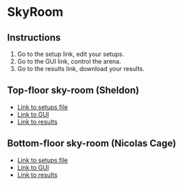 # SkyRoom

## Instructions
1. Go to the setup link, edit your setups.
2. Go to the GUI link, control the arena.
3. Go to the results link, download your results.

## Top-floor sky-room (Sheldon)
- [Link to setups file](https://docs.google.com/spreadsheets/d/1-NWBK6dzDvXiULAtpFn5WIC888An21m0483jLv8CiS0/edit?usp=sharing)
- [Link to GUI](http://130.235.245.94:8082/)
- [Link to results](https://top-floor-skyroom2.s3.eu-north-1.amazonaws.com/list.html)

## Bottom-floor sky-room (Nicolas Cage)
- [Link to setups file](https://docs.google.com/spreadsheets/d/1PJPT2xJ6Ggx-byg4FRdIbIkDWuJxN28zpATHAGHpgLY/edit?usp=sharing)
- [Link to GUI](https://130.235.245.92:8082/)
- [Link to results](https://nicolas-cage-skyroom.s3.eu-north-1.amazonaws.com/list.html)
